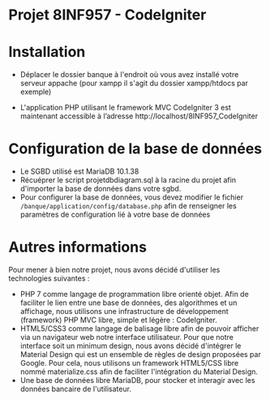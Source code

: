 # Projet 8INF957 - CodeIgniter

# Installation

* Déplacer le dossier banque à l'endroit où vous avez installé votre serveur appache (pour xampp il s'agit du dossier xampp/htdocs par exemple)

* L'application PHP utilisant le framework MVC CodeIgniter 3 est maintenant accessible à l’adresse http://localhost/8INF957_CodeIgniter

# Configuration de la base de données
* Le SGBD utilisé est MariaDB 10.1.38
* Récuéprer le script projetdbdiagram.sql à la racine du projet afin d'importer la base de données dans votre sgbd.
* Pour configurer la base de données, vous devez modifier le fichier `/banque/application/config/database.php` afin de renseigner les paramètres de configuration lié à votre base de données

# Autres informations
Pour mener à bien notre projet, nous avons décidé d'utiliser les technologies suivantes : <br>
* PHP 7 comme langage de programmation libre orienté objet. Afin de faciliter le lien entre une base de données, des algorithmes et un affichage, nous utilisons une infrastructure de développement (framework) PHP MVC libre, simple et légère : CodeIgniter.
* HTML5/CSS3 comme langage de balisage libre afin de pouvoir afficher via un navigateur web notre interface utilisateur. Pour que notre interface soit un minimum design, nous avons décidé d'intégrer le Material Design qui est un ensemble de règles de design proposées par Google. Pour cela, nous utilisons un framework HTML5/CSS libre nommé materialize.css afin de faciliter l'intégration du Material Design.
* Une base de données libre MariaDB, pour stocker et interagir avec les données bancaire de l'utilisateur.   
